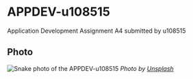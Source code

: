 # APPDEV-u108515
Application Development Assignment A4 submitted by u108515
## Photo
![Snake photo of the APPDEV-u108515](https://media.istockphoto.com/id/1298772937/it/foto/vipera-di-fossa-maculata-viola.jpg?s=1024x1024&w=is&k=20&c=Va3elWj1xkE3wN6hTRpN-SElK9dDVuF56VH6iJn9BpE=)
*Photo by [Unsplash](https://unsplash.com/it)*
